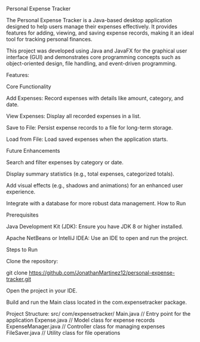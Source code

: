 Personal Expense Tracker

The Personal Expense Tracker is a Java-based desktop application designed to help users manage their expenses effectively. It provides features for adding, viewing, and saving expense records, making it an ideal tool for tracking personal finances.

This project was developed using Java and JavaFX for the graphical user interface (GUI) and demonstrates core programming concepts such as object-oriented design, file handling, and event-driven programming.

Features:

Core Functionality

Add Expenses: Record expenses with details like amount, category, and date.

View Expenses: Display all recorded expenses in a list.

Save to File: Persist expense records to a file for long-term storage.

Load from File: Load saved expenses when the application starts.

Future Enhancements

Search and filter expenses by category or date.

Display summary statistics (e.g., total expenses, categorized totals).

Add visual effects (e.g., shadows and animations) for an enhanced user experience.

Integrate with a database for more robust data management.
How to Run

Prerequisites

Java Development Kit (JDK): Ensure you have JDK 8 or higher installed.

Apache NetBeans or IntelliJ IDEA: Use an IDE to open and run the project.

Steps to Run

Clone the repository:

git clone https://github.com/JonathanMartinez12/personal-expense-tracker.git

Open the project in your IDE.

Build and run the Main class located in the com.expensetracker package.

Project Structure:
src/
  com/expensetracker/
    Main.java        // Entry point for the application
    Expense.java     // Model class for expense records
    ExpenseManager.java // Controller class for managing expenses
    FileSaver.java   // Utility class for file operations
